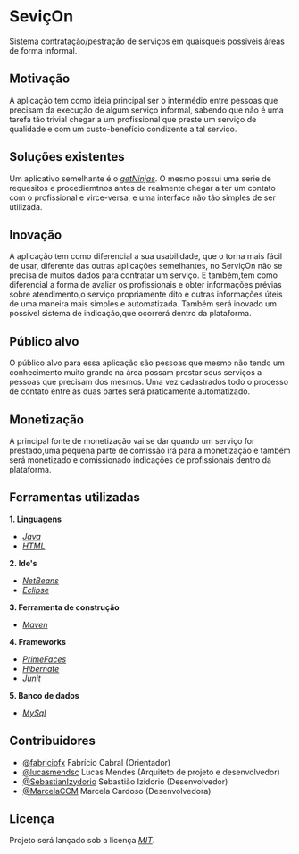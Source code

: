 # SeviçOn

Sistema contratação/pestração de serviços em quaisqueis possíveis áreas de forma informal.


## Motivação

A aplicação tem como ideia principal ser o intermédio entre pessoas que precisam 
da execução de algum serviço informal, sabendo que não é uma tarefa tão trivial
chegar a um profissional que preste um serviço de qualidade e com um custo-benefício
condizente a tal serviço.


## Soluções existentes

Um aplicativo semelhante é o *[getNinjas](https://www.getninjas.com.br)*. O mesmo possui uma serie de requesitos e procediemtnos
antes de realmente chegar a ter um contato com o profissional e virce-versa, e uma interface não tão simples
de ser utilizada. 


## Inovação

A aplicação tem como diferencial a sua usabilidade, que o torna mais fácil de usar, diferente das outras aplicações semelhantes, no ServiçOn não se precisa de muitos dados para contratar um serviço. E também,tem como diferencial a forma de avaliar os profissionais
e obter informações prévias sobre atendimento,o serviço propriamente dito e outras informações úteis de uma maneira mais simples e automatizada. Também será inovado um possível sistema de indicação,que ocorrerá dentro da plataforma. 

## Público alvo

O público alvo para essa aplicação são pessoas que mesmo não tendo um conhecimento muito
grande na área possam prestar seus serviços a pessoas que precisam dos mesmos. Uma vez cadastrados
todo o processo de contato entre as duas partes será praticamente automatizado.


## Monetização

A principal fonte de monetização vai se dar quando um serviço for prestado,uma pequena parte de comissão irá para a monetização e também
será monetizado e comissionado indicações de profissionais dentro da plataforma. 

## Ferramentas utilizadas

**1. Linguagens**

* *[Java](https://www.java.com/en/)*
* *[HTML](https://pt.wikipedia.org/wiki/HTML)*


**2. Ide's**

* *[NetBeans](https://netbeans.org/)* 
* *[Eclipse](http://www.eclipse.org/)*


**3. Ferramenta de construção**

* *[Maven](https://maven.apache.org/)*


**4. Frameworks**

* *[PrimeFaces](https://www.primefaces.org/)*
* *[Hibernate](http://hibernate.org/)*
* *[Junit](https://junit.org/junit5/)*


**5. Banco de dados**


* *[MySql](https://www.mysql.com/)*


## Contribuidores

- [@fabriciofx](https://github.com/fabriciofx) Fabrício Cabral (Orientador)
- [@lucasmendsc](https://github.com/lucasmendsc) Lucas Mendes (Arquiteto de projeto e desenvolvedor)
- [@SebastianIzydorio](https://github.com/SebastianIzydorio) Sebastião Izidorio (Desenvolvedor)
- [@MarcelaCCM](https://github.com/MarcelaCCM) Marcela Cardoso (Desenvolvedora)


## Licença

Projeto será lançado sob a licença *[MIT](https://opensource.org/licenses/MIT)*.

